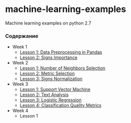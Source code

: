 # machine-learning-examples

Machine learning examples on python 2.7

### Содержание

* Week 1
  - [Lesson 1: Data Preprocessing in Pandas](Week_1/Lesson_1_Data_Preprocessing_in_Pandas/README.md)
  - [Lesson 2: Signs Importance](Week_1/Lesson_2_Signs_Importance/README.md")
* Week 2
  - [Lesson 1: Number of Neighbors Selection](Week_2/Lesson_1_Number_of_Neighbors_Selection/README.md)
  - [Lesson 2: Metric Selection](Week_2/Lesson_2_Metric_selection/README.md)
  - [Lesson 3: Signs Normalization](Week_2/Lesson_3_Signs_Normalization/README.md)
* Week 3
  - [Lesson 1: Support Vector Machine](Week_3/Lesson_1_Support_Vector_Machine/README.md)
  - [Lesson 2: Text Analysis](Week_3/Lesson_2_Text_Analysis/README.md)
  - [Lesson 3: Logistic Regression](Week_3/Lesson_3_Logistic_Regression/README.md)
  - [Lesson 4: Classification Quality Metrics](Week_3/Lesson_4_Classification_Quality_Metrics/README.md)
* Week 4
  - Lesson 1
